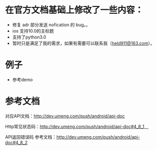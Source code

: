 
# 在官方文档基础上修改了一些内容：
- 修复 adr 部分发送 nofication 的 bug。。
- ios 支持10.0的主标题
- 支持了python3.0
- 暂时只是满足了我的需求，如果有需要可以联系我（held911@163.com）。
# 例子
- 参考demo
# 参考文档
对应API文档：http://dev.umeng.com/push/android/api-doc

Http常见状态码：http://dev.umeng.com/push/android/api-doc#4_8_1　

API返回错误码 参考文档：http://dev.umeng.com/push/android/api-doc#4_8_2


